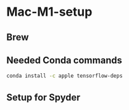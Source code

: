 # Mac-M1-setup


## Brew



## Needed Conda commands

```bash
conda install -c apple tensorflow-deps
```

## Setup for Spyder 


